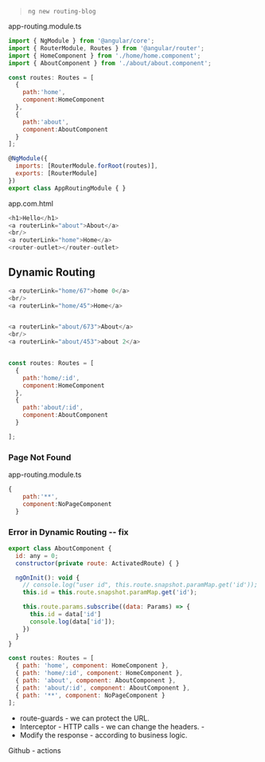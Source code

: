 
>`ng new routing-blog`

app-routing.module.ts

```js
import { NgModule } from '@angular/core';
import { RouterModule, Routes } from '@angular/router';
import { HomeComponent } from './home/home.component';
import { AboutComponent } from './about/about.component';

const routes: Routes = [
  {
    path:'home',
    component:HomeComponent
  },
  {
    path:'about',
    component:AboutComponent
  }
];

@NgModule({
  imports: [RouterModule.forRoot(routes)],
  exports: [RouterModule]
})
export class AppRoutingModule { }

```

app.com.html

```js
<h1>Hello</h1>
<a routerLink="about">About</a>
<br/>
<a routerLink="home">Home</a>
<router-outlet></router-outlet>
```

## Dynamic Routing

```js
<a routerLink="home/67">home 0</a>
<br/>
<a routerLink="home/45">Home</a>


<a routerLink="about/673">About</a>
<br/>
<a routerLink="about/453">about 2</a>
```



```js

const routes: Routes = [
  {
    path:'home/:id',
    component:HomeComponent
  },
  {
    path:'about/:id',
    component:AboutComponent
  }

];
```

### Page Not Found

app-routing.module.ts

```js
{
    path:'**',
    component:NoPageComponent
  }
```


### Error in Dynamic Routing -- fix


```js
export class AboutComponent {
  id: any = 0;
  constructor(private route: ActivatedRoute) { }

  ngOnInit(): void {
    // console.log("user id", this.route.snapshot.paramMap.get('id'));
    this.id = this.route.snapshot.paramMap.get('id');

    this.route.params.subscribe((data: Params) => {
      this.id = data['id']
      console.log(data['id']);
    })
  }
}
```


```js
const routes: Routes = [
  { path: 'home', component: HomeComponent },
  { path: 'home/:id', component: HomeComponent },
  { path: 'about', component: AboutComponent },
  { path: 'about/:id', component: AboutComponent },
  { path: '**', component: NoPageComponent }
];
```



- route-guards - we can protect the URL.
- Interceptor - HTTP calls - we can change the headers. - 
- Modify the response - according to business logic.


Github - actions

